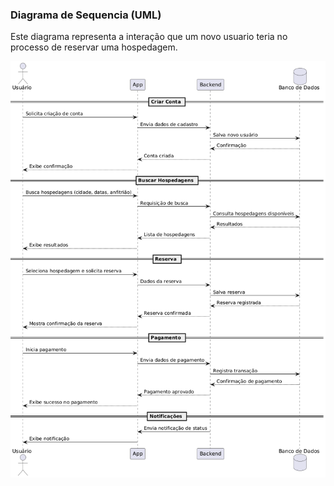 ### Diagrama de Sequencia (UML)

Este diagrama representa a interação que um novo usuario teria no processo de reservar uma hospedagem.


![diagrama de sequencia](diagramas/diagrama_de_sequencia.png)
